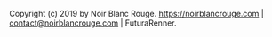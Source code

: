 Copyright (c) 2019 by Noir Blanc Rouge. https://noirblancrouge.com | <contact@noirblancrouge.com> | FuturaRenner.